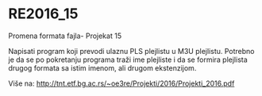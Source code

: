 # RE2016_15
Promena formata fajla- Projekat 15


Napisati program koji prevodi ulaznu PLS plejlistu u M3U plejlistu. Potrebno je da se po pokretanju
programa traži ime plejliste i da se formira plejlista drugog formata sa istim imenom, ali
drugom ekstenzijom.

Više na: http://tnt.etf.bg.ac.rs/~oe3re/Projekti/2016/Projekti_2016.pdf
